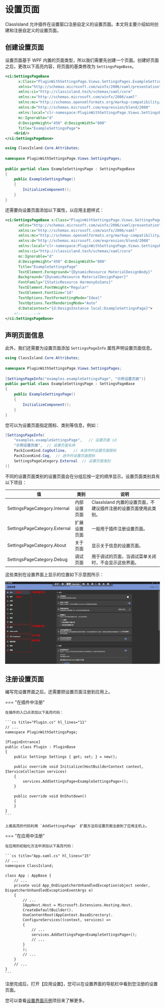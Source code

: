 # 设置页面

ClassIsland 允许插件在设置窗口注册自定义的设置页面。本文将主要介绍如何创建和注册自定义的设置页面。

## 创建设置页面

设置页面基于 WPF 内置的页面类型，所以我们需要先创建一个页面。创建好页面之后，更改以下高亮内容，将页面的基类修改为 `SettingsPageBase`。

```xml title="ExampleSettingsPage.xaml" hl_lines="1 4"
<ci:SettingsPageBase 
      x:Class="PluginWithSettingsPage.Views.SettingsPages.ExampleSettingsPage"
      xmlns="http://schemas.microsoft.com/winfx/2006/xaml/presentation"
      xmlns:ci="http://classisland.tech/schemas/xaml/core"
      xmlns:x="http://schemas.microsoft.com/winfx/2006/xaml"
      xmlns:mc="http://schemas.openxmlformats.org/markup-compatibility/2006" 
      xmlns:d="http://schemas.microsoft.com/expression/blend/2008" 
      xmlns:local="clr-namespace:PluginWithSettingsPage.Views.SettingsPages"
      mc:Ignorable="d" 
      d:DesignHeight="450" d:DesignWidth="800"
      Title="ExampleSettingsPage">
    <Grid/>
</ci:SettingsPageBase>
```

```cs title="ExampleSettingsPage.xaml.cs" hl_lines="5"
using ClassIsland.Core.Attributes;

namespace PluginWithSettingsPage.Views.SettingsPages;

public partial class ExampleSettingsPage : SettingsPageBase
{
    public ExampleSettingsPage()
    {
        InitializeComponent();
    }
}
```

还需要向设置页面添加以下属性，以应用主题样式：

```xml title="ExampleSettingsPage.xaml" hl_lines="11-17"
<ci:SettingsPageBase x:Class="PluginWithSettingsPage.Views.SettingsPages.ExampleSettingsPage"
      xmlns="http://schemas.microsoft.com/winfx/2006/xaml/presentation"
      xmlns:x="http://schemas.microsoft.com/winfx/2006/xaml"
      xmlns:mc="http://schemas.openxmlformats.org/markup-compatibility/2006" 
      xmlns:d="http://schemas.microsoft.com/expression/blend/2008" 
      xmlns:local="clr-namespace:PluginWithSettingsPage.Views.SettingsPages"
      xmlns:ci="http://classisland.tech/schemas/xaml/core"
      mc:Ignorable="d" 
      d:DesignHeight="450" d:DesignWidth="800"
      Title="ExampleSettingsPage"
      TextElement.Foreground="{DynamicResource MaterialDesignBody}"
      Background="{DynamicResource MaterialDesignPaper}"
      FontFamily="{StaticResource HarmonyOsSans}"
      TextElement.FontWeight="Regular"
      TextElement.FontSize="14"
      TextOptions.TextFormattingMode="Ideal"
      TextOptions.TextRenderingMode="Auto"
      d:DataContext="{d:DesignInstance local:ExampleSettingsPage}">
    <!-- ... -->
</ci:SettingsPageBase>
```

## 声明页面信息

此外，我们还需要为设置页面添加 `SettingsPageInfo` 属性声明设置页面信息。

```cs title="ExampleSettingsPage.xaml.cs" hl_lines="5"
using ClassIsland.Core.Attributes;

namespace PluginWithSettingsPage.Views.SettingsPages;

[SettingsPageInfo("examples.exampleSettingsPage", "示例设置页面")]
public partial class ExampleSettingsPage : SettingsPageBase
{
    public ExampleSettingsPage()
    {
        InitializeComponent();
    }
}
```

您可以为设置页面指定图标、类别等信息，例如：

```cs
[SettingsPageInfo(
    "examples.exampleSettingsPage",   // 设置页面 id
    "示例设置页面",  // 设置页面名称
    PackIconKind.CogOutline,   // 未选中时设置页面图标
    PackIconKind.Cog,  // 选中时设置页面图标
    SettingsPageCategory.External  // 设置页面类别
)]
```

不同的设置页面类别的设置页面会在分组后按一定的顺序显示。设置页面类别具有以下项目：

| 值 | 类别 | 说明 |
| -- | -- | -- |
| SettingsPageCategory.Internal | 内部设置页面 | ClassIsland 内置的设置页面，不建议插件注册的设置页面使用此类别。 |
| SettingsPageCategory.External | 扩展设置页面 | 一般用于插件注册设置页面。 |
| SettingsPageCategory.About | 关于页面 | 显示关于信息的设置页面。 |
| SettingsPageCategory.Debug | 调试页面 | 用于调试的页面，当调试菜单关闭时，不会显示这些界面。 |

这些类别在设置界面上显示的位置如下示意图所示：

![1722560691778](image/settings-page/1722560691778.png)

## 注册设置页面

编写完设置界面之后，还需要把设置页面注册到应用上。

=== "在插件中注册"

    在插件的入口点添加以下高亮代码：

    ```cs title="Plugin.cs" hl_lines="11"
    // ...
    namespace PluginWithSettingsPage;

    [PluginEntrance]
    public class Plugin : PluginBase
    {
        public Settings Settings { get; set; } = new();

        public override void Initialize(HostBuilderContext context, IServiceCollection services)
        {
            services.AddSettingsPage<ExampleSettingsPage>();
        }

        public override void OnShutdown()
        {
        }
    }
    ```

    上面高亮的代码利用 `AddSettingsPage` 扩展方法将设置页面注册到了应用主机上。

=== "在应用中注册"

    在应用的初始化方法中添加以下高亮代码：

    ```cs title="App.xaml.cs" hl_lines="15"
    // ...
    namespace ClassIsland;
    
    class App : AppBase {
        // ...
        private void App_OnDispatcherUnhandledException(object sender, DispatcherUnhandledExceptionEventArgs e)
        {
            // ...
            IAppHost.Host = Microsoft.Extensions.Hosting.Host.
            CreateDefaultBuilder().
            UseContentRoot(AppContext.BaseDirectory).
            ConfigureServices((context, services) =>
            {
                // ...
                services.AddSettingsPage<ExampleSettingsPage>();
                // ...
            }
            );
            // ...
        }
        // ...
    }  
    ```

注册完成后，打开【应用设置】，您可以在设置界面的导航栏中看到您注册的设置页面。

您可以查看[设置界面示例](https://github.com/ClassIsland/ExamplePlugins/tree/master/PluginWithSettingsPage)项目来了解更多。
